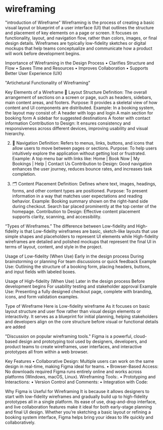 # wireframing
"introduction of Wireframe"
Wireframing is the process of creating a basic visual layout or blueprint of a user interface (UI) that outlines the structure and placement of key elements on a page or screen. It focuses on functionality, layout, and navigation flow, rather than colors, images, or final design details.
Wireframes are typically low-fidelity sketches or digital mockups that help teams conceptualize and communicate how a product will work before development begins.

Importance of Wireframing in the Design Process
• Clarifies Structure and Flow
• Saves Time and Resources
• Improves Collaboration
• Supports Better User Experience (UX)

"Artichetural Functionality of Wireframing"
 
 Key Elements of a Wireframe
 🧱 Layout Structure
Definition:
The overall arrangement of sections on a screen or page, such as headers, sidebars, main content areas, and footers.
Purpose:
It provides a skeletal view of how content and UI components are distributed.
Example:
In a booking system, the layout may consist of:
A header with logo and login
A main section for booking form
A sidebar for suggested destinations
A footer with contact information
Contribution to Design:
It ensures consistency and responsiveness across different devices, improving usability and visual hierarchy.

2. 🧭 Navigation
Definition:
Refers to menus, links, buttons, and icons that allow users to move between pages or sections.
Purpose:
To help users intuitively explore the application without getting lost or frustrated.
Example:
A top menu bar with links like:
Home | Book Now | My Bookings | Help | Contact Us
Contribution to Design:
Good navigation enhances the user journey, reduces bounce rates, and increases task completion.

3. 🗂️ Content Placement
Definition:
Defines where text, images, headings, forms, and other content types are positioned.
Purpose:
To present information in a way that matches user expectations and reading behavior.
Example:
Booking summary shown on the right-hand side during checkout.
Search bar placed prominently at the top center of the homepage.
Contribution to Design:
Effective content placement supports clarity, scanning, and accessibility.

“Types of Wireframes.”
The difference between Low-fidelity and High-fidelity is that Low-fidelity wireframes are basic, sketch-like layouts that use simple shapes and placeholders to represent UI elements
while High-fidelity wireframes are detailed and polished mockups that represent the final UI in terms of layout, content, and style in the project.

Usage of Low-fidelity (When Use)
Early in the design process
During brainstorming or planning
For team discussions or quick feedback
Example Use:
Outlining the structure of a booking form, placing headers, buttons, and input fields with labeled boxes.

Usage of High-fidelity (When Use)
Later in the design process
Before development begins
For usability testing and stakeholder approval
Example Use:
Presenting a fully designed checkout page, complete with branding, icons, and form validation examples.

Type of Wireframe Here is Low-fidelity wireframe
As it focuses on basic layout structure and user flow rather than visual design elements or interactivity. It serves as a blueprint for initial planning, helping stakeholders and developers align on the core structure before visual or functional details are added

"Discussion on popular wireframing tools."
Figma is a powerful, cloud-based design and prototyping tool used by designers, developers, and product teams to create wireframes, user interfaces, and interactive prototypes all from within a web browser.

Key Features
•	Collaborative Design: Multiple users can work on the same design in real-time, making Figma ideal for teams.
•	Browser-Based Access: No downloads required Figma runs entirely online and works across platforms (Windows, macOS, Linux).
Wireframing Tools:.
•	Prototyping and Interactions:
•	Version Control and Comments:
•	Integration with Code:

Why Figma is Useful for Wireframing
It is because it allows designers to start with low-fidelity wireframes and gradually build up to high-fidelity prototypes all in a single platform. Its ease of use, drag-and-drop interface, and live collaboration features make it ideal for both early-stage planning and final UI design.
Whether you’re sketching a basic layout or refining a booking system interface, Figma helps bring your ideas to life quickly and collaboratively.








